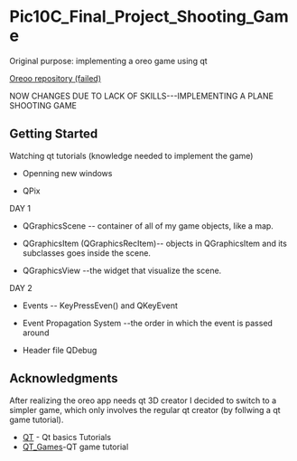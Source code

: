 # Pic10C_Final_Project_Shooting_Game
Original purpose: implementing a oreo game using qt

[Oreoo repository (failed)](https://github.com/QAQJESSICAQAQ/Pic10C_Final-Project/edit/master/README.md) 

NOW CHANGES DUE TO LACK OF SKILLS---IMPLEMENTING A PLANE SHOOTING GAME

## Getting Started

Watching qt tutorials (knowledge needed to implement the game)

* Openning new windows

* QPix



DAY 1

* QGraphicsScene -- container of all of my game objects, like a map. 

* QGraphicsItem (QGraphicsRecItem)-- objects in QGraphicsItem and its subclasses goes inside the scene.

* QGraphicsView --the widget that visualize the scene.



DAY 2

* Events -- KeyPressEven() and QKeyEvent

* Event Propagation System --the order in which the event is passed around

* Header file QDebug





## Acknowledgments

After realizing the oreo app needs qt 3D creator I decided to switch to a simpler game, which only involves the regular qt creator (by follwing a qt game tutorial). 



* [QT](https://www.youtube.com/watch?v=EkjaiDsiM-Q&list=PLS1QulWo1RIZiBcTr5urECberTITj7gjA) - Qt basics Tutorials
* [QT_Games](https://www.youtube.com/watch?v=8ntEQpg7gck&list=PLyb40eoxkelOa5xCB9fvGrkoBf8JzEwtV&index=1)-QT game tutorial



